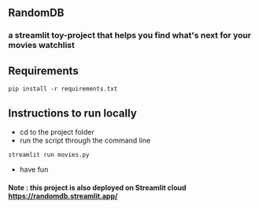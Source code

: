 ## RandomDB 
### a streamlit toy-project that helps you find what's next for your movies watchlist

## Requirements
```
pip install -r requirements.txt
```
## Instructions to run locally
- cd to the project folder
- run the script through the command line 
```
streamlit run movies.py
```
- have fun
#### Note : this project is also deployed on Streamlit cloud https://randomdb.streamlit.app/
